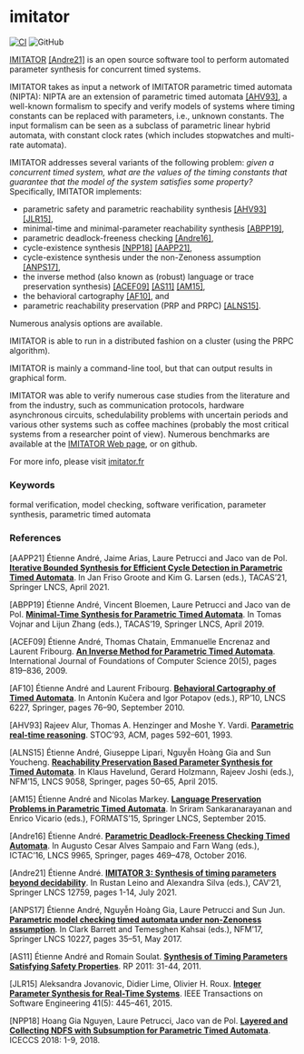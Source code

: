 imitator
========

[![CI](https://github.com/imitator-model-checker/imitator/actions/workflows/workflow.yml/badge.svg?branch=master)](https://github.com/imitator-model-checker/imitator/actions/workflows/workflow.yml)
![GitHub](https://img.shields.io/github/license/imitator-model-checker/imitator.svg)

[IMITATOR](https://www.imitator.fr) [[Andre21]](https://www.doi.org/10.1007/978-3-030-81685-8_26) is an open source software tool to perform automated parameter synthesis for concurrent timed systems.

IMITATOR takes as input a network of IMITATOR parametric timed automata (NIPTA): NIPTA are an extension of parametric timed automata [[AHV93]](https://www.doi.org/10.1145/167088.167242), a well-known formalism to specify and verify models of systems where timing constants can be replaced with parameters, i.e., unknown constants.
The input formalism can be seen as a subclass of parametric linear hybrid automata, with constant clock rates (which includes stopwatches and multi-rate automata).

IMITATOR addresses several variants of the following problem:
_given a concurrent timed system, what are the values of the timing constants that guarantee that the model of the system satisfies some property?_
Specifically, IMITATOR implements:
* parametric safety and parametric reachability synthesis [[AHV93]](https://www.doi.org/10.1145/167088.167242) [[JLR15]](https://www.doi.org/10.1109/TSE.2014.2357445),
* minimal-time and minimal-parameter reachability synthesis [[ABPP19]](https://www.doi.org/10.1007/978-3-030-17465-1_12),
* parametric deadlock-freeness checking [[Andre16]](https://www.doi.org/10.1007/978-3-319-46750-4_27),
* cycle-existence synthesis [[NPP18]](https://www.doi.org/10.1109/ICECCS2018.2018.00009) [[AAPP21]](https://www.doi.org/10.1007/978-3-030-72016-2_17),
* cycle-existence synthesis under the non-Zenoness assumption [[ANPS17]](https://www.doi.org/10.1007/978-3-319-57288-8_3),
* the inverse method (also known as (robust) language or trace preservation synthesis) [[ACEF09]](https://www.doi.org/10.1142/S0129054109006905) [[AS11]](https://www.doi.org/10.1007/978-3-642-24288-5_5) [[AM15]](https://www.doi.org/10.1007/978-3-319-22975-1_3),
* the behavioral cartography [[AF10]](https://www.doi.org/10.1007/978-3-642-15349-5_5), and
* parametric reachability preservation (PRP and PRPC) [[ALNS15]](https://www.doi.org/10.1007/978-3-319-17524-9_5).

Numerous analysis options are available.

IMITATOR is able to run in a distributed fashion on a cluster (using the PRPC algorithm).

IMITATOR is mainly a command-line tool, but that can output results in graphical form.

IMITATOR was able to verify numerous case studies from the literature and from the industry, such as communication protocols, hardware asynchronous circuits, schedulability problems with uncertain periods and various other systems such as coffee machines (probably the most critical systems from a researcher point of view).
Numerous benchmarks are available at the [IMITATOR Web page](https://www.imitator.fr), or on github.

For more info, please visit [imitator.fr](https://www.imitator.fr)


### Keywords
formal verification, model checking, software verification, parameter synthesis, parametric timed automata


### References

[AAPP21] Étienne André, Jaime Arias, Laure Petrucci and Jaco van de Pol. [**Iterative Bounded Synthesis for Efficient Cycle Detection in Parametric Timed Automata**](https://www.doi.org/10.1007/978-3-030-72016-2_17). In Jan Friso Groote and Kim G. Larsen (eds.), TACAS’21, Springer LNCS, April 2021.

[ABPP19] Étienne André, Vincent Bloemen, Laure Petrucci and Jaco van de Pol. [**Minimal-Time Synthesis for Parametric Timed Automata**](https://www.doi.org/10.1007/978-3-030-17465-1_12). In Tomas Vojnar and Lijun Zhang (eds.), TACAS’19, Springer LNCS, April 2019.

[ACEF09] Étienne André, Thomas Chatain, Emmanuelle Encrenaz and Laurent Fribourg. [**An Inverse Method for Parametric Timed Automata**](https://www.doi.org/10.1142/S0129054109006905). International Journal of Foundations of Computer Science 20(5), pages 819–836, 2009.

[AF10] Étienne André and Laurent Fribourg. [**Behavioral Cartography of Timed Automata**](https://www.doi.org/10.1007/978-3-642-15349-5_5). In Antonín Kučera and Igor Potapov (eds.), RP’10, LNCS 6227, Springer, pages 76–90, September 2010.

[AHV93] Rajeev Alur, Thomas A. Henzinger and Moshe Y. Vardi. [**Parametric real-time reasoning**](https://www.doi.org/10.1145/167088.167242). STOC’93, ACM, pages 592–601, 1993.

[ALNS15] Étienne André, Giuseppe Lipari, Nguyễn Hoàng Gia and Sun Youcheng. [**Reachability Preservation Based Parameter Synthesis for Timed Automata**](https://www.doi.org/10.1007/978-3-319-17524-9_5). In Klaus Havelund, Gerard Holzmann, Rajeev Joshi (eds.), NFM’15, LNCS 9058, Springer, pages 50–65, April 2015.

[AM15] Étienne André and Nicolas Markey. [**Language Preservation Problems in Parametric Timed Automata**](https://www.doi.org/10.1007/978-3-319-22975-1_3). In Sriram Sankaranarayanan and Enrico Vicario (eds.), FORMATS’15, Springer LNCS, September 2015.

[Andre16] Étienne André. [**Parametric Deadlock-Freeness Checking Timed Automata**](https://www.doi.org/10.1007/978-3-319-46750-4_27). In Augusto Cesar Alves Sampaio and Farn Wang (eds.), ICTAC’16, LNCS 9965, Springer, pages 469–478, October 2016.

[Andre21] Étienne André. [**IMITATOR 3: Synthesis of timing parameters beyond decidability**](https://www.doi.org/10.1007/978-3-030-81685-8_26). In Rustan Leino and Alexandra Silva (eds.), CAV’21, Springer LNCS 12759, pages 1-14, July 2021.

[ANPS17] Étienne André, Nguyễn Hoàng Gia, Laure Petrucci and Sun Jun. [**Parametric model checking timed automata under non-Zenoness assumption**](https://www.doi.org/10.1007/978-3-319-57288-8_3). In Clark Barrett and Temesghen Kahsai (eds.), NFM’17, Springer LNCS 10227, pages 35–51, May 2017.

[AS11] Étienne André and Romain Soulat. [**Synthesis of Timing Parameters Satisfying Safety Properties**](https://www.doi.org/10.1007/978-3-642-24288-5_5). RP 2011: 31-44, 2011.

[JLR15] Aleksandra Jovanovic, Didier Lime, Olivier H. Roux. [**Integer Parameter Synthesis for Real-Time Systems**](https://www.doi.org/10.1109/TSE.2014.2357445). IEEE Transactions on Software Engineering 41(5): 445–461, 2015.

[NPP18] Hoang Gia Nguyen, Laure Petrucci, Jaco van de Pol. [**Layered and Collecting NDFS with Subsumption for Parametric Timed Automata**](https://www.doi.org/10.1109/ICECCS2018.2018.00009). ICECCS 2018: 1-9, 2018.
